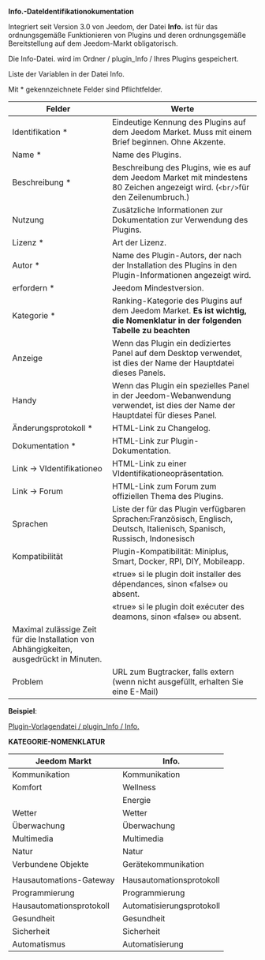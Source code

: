 **Info.-DateIdentifikationokumentation**

Integriert seit Version 3.0 von Jeedom, der Datei **Info.** ist für das ordnungsgemäße Funktionieren von Plugins und deren ordnungsgemäße Bereitstellung auf dem Jeedom-Markt obligatorisch.

Die Info-Datei. wird im Ordner / plugin_Info / Ihres Plugins gespeichert.

Liste der Variablen in der Datei Info.

Mit * gekennzeichnete Felder sind Pflichtfelder.

Felder                   | Werte                                                                                                                   |
------------------------ | ------------------------------------------------------------------------------------------------------------------------- |
Identifikation *                     | Eindeutige Kennung des Plugins auf dem Jeedom Market. Muss mit einem Brief beginnen. Ohne Akzente.                             |
Name *                   | Name des Plugins.                                                                                                            |
Beschreibung *            | Beschreibung des Plugins, wie es auf dem Jeedom Market mit mindestens 80 Zeichen angezeigt wird. (` <br/> `für den Zeilenumbruch.)                                  |                                                                                     |
Nutzung                    | Zusätzliche Informationen zur Dokumentation zur Verwendung des Plugins.                                                    |
Lizenz *                | Art der Lizenz.                                                                                                          |
Autor *                 | Name des Plugin-Autors, der nach der Installation des Plugins in den Plugin-Informationen angezeigt wird.         |
erfordern *                | Jeedom Mindestversion.                                                                                                |
Kategorie *               | Ranking-Kategorie des Plugins auf dem Jeedom Market. **Es ist wichtig, die Nomenklatur in der folgenden Tabelle zu beachten** |
Anzeige                  | Wenn das Plugin ein dediziertes Panel auf dem Desktop verwendet, ist dies der Name der Hauptdatei dieses Panels.                    |
Handy                   | Wenn das Plugin ein spezielles Panel in der Jeedom-Webanwendung verwendet, ist dies der Name der Hauptdatei für dieses Panel.   |
Änderungsprotokoll *              | HTML-Link zu Changelog.                                                                                              |
Dokumentation *          | HTML-Link zur Plugin-Dokumentation.                                                                                |
Link -> VIdentifikationeo               | HTML-Link zu einer VIdentifikationeopräsentation.                                                                                 |
Link -> Forum               | HTML-Link zum Forum zum offiziellen Thema des Plugins.                                                                  |
Sprachen                | Liste der für das Plugin verfügbaren Sprachen:Französisch, Englisch, Deutsch, Italienisch, Spanisch, Russisch, Indonesisch            |
Kompatibilität            | Plugin-Kompatibilität: Miniplus, Smart, Docker, RPI, DIY, Mobileapp.                                                   |
            | «true» si le plugin doit installer des dépendances, sinon «false» ou absent.                                              |
             | «true» si le plugin doit exécuter des deamons, sinon «false» ou absent.                                                   |
 | Maximal zulässige Zeit für die Installation von Abhängigkeiten, ausgedrückt in Minuten.                                            |
Problem                    | URL zum Bugtracker, falls extern (wenn nicht ausgefüllt, erhalten Sie eine E-Mail)

**Beispiel**:

[Plugin-Vorlagendatei / plugin_Info / Info.](https://github.com/jeedom/plugin-template/blob/master/plugin_Info/Info.)




**KATEGORIE-NOMENKLATUR**

Jeedom Markt         | Info.               |
--------------------- | ----------------------- |
Kommunikation         | Kommunikation           |
Komfort               | Wellness                |
               | Energie                  |
Wetter                 | Wetter                 |
Überwachung            | Überwachung              |
Multimedia            | Multimedia              |
Natur                | Natur                  |
Verbundene Objekte      | Gerätekommunikation     |
          |             |
Hausautomations-Gateway  | Hausautomationsprotokoll|
Programmierung         | Programmierung             |
Hausautomationsprotokoll   | Automatisierungsprotokoll     |
Gesundheit                 | Gesundheit                  |
Sicherheit              | Sicherheit                |
Automatismus           | Automatisierung          |


   


  


  


 

    


   




